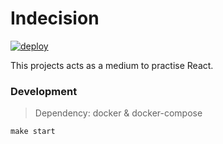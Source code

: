 # Indecision

[![deploy](https://github.com/rdok/indecision/workflows/deploy/badge.svg)](https://github.com/rdok/indecision/actions?query=workflow%3Adeploy)

This projects acts as a medium to practise React.

### Development

> Dependency: docker & docker-compose

```
make start
```
